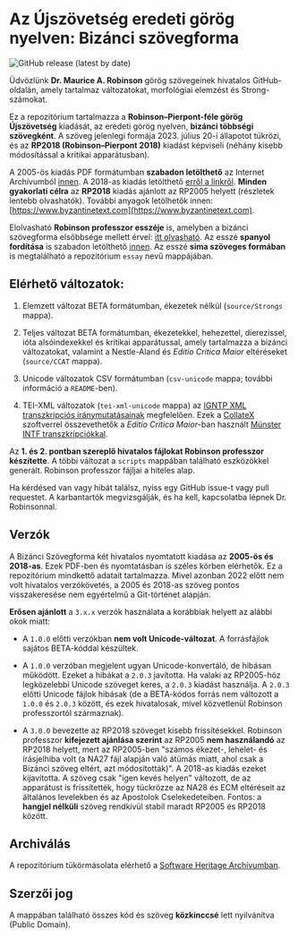 # Az Újszövetség eredeti görög nyelven: Bizánci szövegforma

![GitHub release (latest by date)](https://img.shields.io/github/v/release/ByzTxt/byzantine-majority-text?style=for-the-badge)

Üdvözlünk **Dr. Maurice A. Robinson** görög szövegeinek hivatalos GitHub-oldalán, amely tartalmaz változatokat, morfológiai elemzést és Strong-számokat.

Ez a repozitórium tartalmazza a **Robinson–Pierpont-féle görög Újszövetség** kiadását, az eredeti görög nyelven, **bizánci többségi szövegként**.
A szöveg jelenlegi formája 2023. július 20-i állapotot tükrözi, és az **RP2018 (Robinson–Pierpont 2018)** kiadást képviseli (néhány kisebb módosítással a kritikai apparátusban).

A 2005-ös kiadás PDF formátumban **szabadon letölthető** az Internet Archívumból [innen](https://archive.org/details/newtestamentrobinsonpierpontbyzantine/).
A 2018-as kiadás letölthető [erről a linkről](https://archive.org/details/robinson-pierpont-2018-gnt-edition).
**Minden gyakorlati célra** az **RP2018** kiadás ajánlott az RP2005 helyett (részletek lentebb olvashatók).
További anyagok letölhetők innen: [https://www.byzantinetext.com](https://www.byzantinetext.com).

Elolvasható **Robinson professzor esszéje** is, amelyben a bizánci szövegforma elsőbbsége mellett érvel:
[itt olvasható](https://byzantinetext.com/wp-content/uploads/2016/11/editions-rp-11-appendix.pdf).
Az esszé **spanyol fordítása** is szabadon letölthető [innen](https://archive.org/details/libro-robinson-traducido/LIBRO%20ROBINSON%20TRADUCIDO/).
Az esszé **sima szöveges formában** is megtalálható a repozitórium `essay` nevű mappájában.

## Elérhető változatok:

1. Elemzett változat BETA formátumban, ékezetek nélkül (`source/Strongs` mappa).

2. Teljes változat BETA formátumban, ékezetekkel, hehezettel, dierezissel, ióta alsóindexekkel és kritikai apparátussal, amely tartalmazza a bizánci változatokat, valamint a Nestle-Aland és *Editio Critica Maior* eltéréseket (`source/CCAT` mappa).

3. Unicode változatok CSV formátumban (`csv-unicode` mappa; további információ a `README`-ben).

4. TEI-XML változatok (`tei-xml-unicode` mappa) az [IGNTP XML transzkripciós iránymutatásainak](http://epapers.bham.ac.uk/1892/5/IGNTP_XML_guidelines_1-5.pdf) megfelelően. Ezek a [CollateX](https://collatex.net/) szoftverrel összevethetők a *Editio Critica Maior*-ban használt [Münster INTF transzkripciókkal](https://ntvmr.uni-muenster.de/home).

Az **1. és 2. pontban szereplő hivatalos fájlokat Robinson professzor készítette**. A többi változat a `scripts` mappában található eszközökkel generált. Robinson professzor fájljai a hiteles alap.

Ha kérdésed van vagy hibát találsz, nyiss egy GitHub issue-t vagy pull requestet. A karbantartók megvizsgálják, és ha kell, kapcsolatba lépnek Dr. Robinsonnal.

## Verzók

A Bizánci Szövegforma két hivatalos nyomtatott kiadása az **2005-ös és 2018-as**. Ezek PDF-ben és nyomtatásban is széles körben elérhetők. Ez a repozitórium mindkettő adatait tartalmazza. Mivel azonban 2022 előtt nem volt hivatalos verzókövetés, a 2005 és 2018-as szöveg pontos visszakeresése nem egyértelmű a Git-történet alapján.

**Erősen ajánlott** a `3.x.x` verzók használata a korábbiak helyett az alábbi okok miatt:

* A `1.0.0` előtti verzókban **nem volt Unicode-változat**. A forrásfájlok sajátos BETA-kóddal készültek.

* A `1.0.0` verzóban megjelent ugyan Unicode-konvertáló, de hibásan működött. Ezeket a hibákat a `2.0.3` javította. Ha valaki az RP2005-höz legközelebbi Unicode szöveget keres, a `2.0.3` kiadást használja. A `2.0.3` előtti Unicode fájlok hibásak (de a BETA-kódos forrás nem változott a `1.0.0` és `2.0.3` között, és ezek hivatalosak, mivel közvetlenül Robinson professzortól származnak).

* A `3.0.0` bevezette az RP2018 szöveget kisebb frissítésekkel. Robinson professzor **kifejezett ajánlása szerint** az RP2005 **nem használandó** az RP2018 helyett, mert az RP2005-ben "számos ékezet-, lehelet- és írásjelhiba volt (a NA27 fájl alapján való átümás miatt, ahol csak a Bizánci szöveg eltért, azt módosították)". A 2018-as kiadás ezeket kijavította. A szöveg csak "igen kevés helyen" változott, de az apparátust is frissítették, hogy tückrözze az NA28 és ECM eltéréseit az általános levelekben és az Apostolok Cselekedeteiben. Fontos: a **hangjel nélküli** szöveg rendkívül stabil maradt RP2005 és RP2018 között.

## Archiválás

A repozitórium tükörmásolata elérhető a [Software Heritage Archívumban](https://archive.softwareheritage.org/browse/origin/directory/?origin_url=https://github.com/byztxt/byzantine-majority-text).

## Szerzői jog

A mappában található összes kód és szöveg **közkinccsé** lett nyilvánítva (Public Domain).
